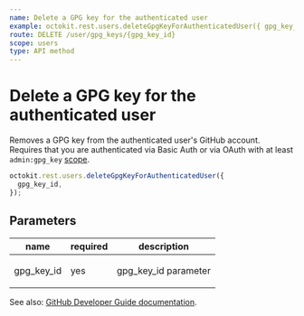 ```yaml
---
name: Delete a GPG key for the authenticated user
example: octokit.rest.users.deleteGpgKeyForAuthenticatedUser({ gpg_key_id })
route: DELETE /user/gpg_keys/{gpg_key_id}
scope: users
type: API method
---
```


# Delete a GPG key for the authenticated user

Removes a GPG key from the authenticated user's GitHub account. Requires that you are authenticated via Basic Auth or via OAuth with at least `admin:gpg_key` [scope](https://docs.github.com/apps/building-oauth-apps/understanding-scopes-for-oauth-apps/).

```js
octokit.rest.users.deleteGpgKeyForAuthenticatedUser({
  gpg_key_id,
});
```

## Parameters

<table>
  <thead>
    <tr>
      <th>name</th>
      <th>required</th>
      <th>description</th>
    </tr>
  </thead>
  <tbody>
    <tr><td>gpg_key_id</td><td>yes</td><td>

gpg_key_id parameter

</td></tr>
  </tbody>
</table>

See also: [GitHub Developer Guide documentation](https://docs.github.com/rest/reference/users#delete-a-gpg-key-for-the-authenticated-user).
